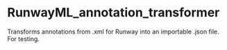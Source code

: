 # RunwayML_annotation_transformer
Transforms annotations from .xml for Runway into an importable .json file. For testing.
